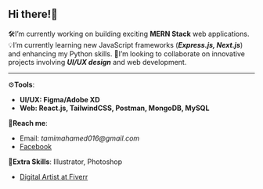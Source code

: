## Hi there!👋

🛠️I’m currently working on building exciting **MERN Stack** web applications.
💡I’m currently learning new JavaScript frameworks (_**Express.js, Next.js**_) and enhancing my Python skills.
🔭I’m looking to collaborate on innovative projects involving _**UI/UX design**_ and web development.

----------
⚙️**Tools**:
   - **UI/UX: Figma/Adobe XD**
   - **Web: React.js, TailwindCSS, Postman, MongoDB, MySQL**


🤝**Reach me**: 
+ Email: _tamimahamed016@gmail.com_
+ [Facebook](https://www.facebook.com/tamim.ssgt/)


📌**Extra Skills**:
Illustrator, Photoshop
+ [Digital Artist at Fiverr](https://www.fiverr.com/tamimahamed365)


